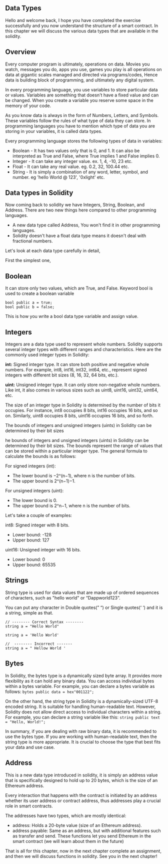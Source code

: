 ## Data Types
Hello and welcome back, I hope you have completed the exercise successfully and you now understand the structure of a smart contract. In this chapter we will discuss the various data types that are available in the solidity.

## Overview
Every computer program is ultimately, operations on data. Movies you watch, messages you do, apps you use, games you play is all operations on data at gigantic scales managed and directed via programs/codes, Hence data is building block of programming, and ultimately any digital system.

In every programming language, you use variables to store particular data or values. Variables are something that doesn't have a fixed value and can be changed. When you create a variable you reserve some space in the memory of your code.

As you know data is always in the form of Numbers, Letters, and Symbols. These variables follow the rules of what type of data they can store. In programming languages you have to mention which type of data you are storing in your variables, it is called data types.

Every programming language stores the following types of data in variables:

- Boolean - It has two values only that is 0, and 1. It can also be interpreted as True and False, where True implies 1 and False implies 0.
- Integer - It can take any integer value. ex. 1, 4, -10, 23 etc.
- Float - It can take any real value. eg. 0.2, 32, 100.44 etc.
- String - It is simply a combination of any word, letter, symbol, and number. eg 'hello World @ 123', '0xlight' etc.

## Data types in Solidity
Now coming back to solidity we have Integers, String, Boolean, and Address. There are two new things here compared to other programming languages.

- A new data type called Address, You won't find it in other programming languages.
- Solidity doesn't have a float data type means it doesn't deal with fractional numbers.

Let's look at each data type carefully in detail,

First the simplest one,

## Boolean
It can store only two values, which are True, and False. Keyword bool is used to create a boolean variable

```
bool public a = true;
bool public b = false;
```
This is how you write a bool data type variable and assign value.

## Integers

Integers are a data type used to represent whole numbers. Solidity supports several integer types with different ranges and characteristics. Here are the commonly used integer types in Solidity:

**int:** Signed integer type. It can store both positive and negative whole numbers. For example, int8, int16, int32, int64, etc., represent signed integers with different bit sizes (8, 16, 32, 64 bits, etc.).

**uint:** Unsigned integer type. It can only store non-negative whole numbers. Like int, it also comes in various sizes such as uint8, uint16, uint32, uint64, etc.

The size of an integer type in Solidity is determined by the number of bits it occupies. For instance, int8 occupies 8 bits, int16 occupies 16 bits, and so on. Similarly, uint8 occupies 8 bits, uint16 occupies 16 bits, and so forth.

The bounds of integers and unsigned integers (uints) in Solidity can be determined by their bit sizes

he bounds of integers and unsigned integers (uints) in Solidity can be determined by their bit sizes. The bounds represent the range of values that can be stored within a particular integer type. The general formula to calculate the bounds is as follows:

For signed integers (int):

- The lower bound is −2^(n−1), where n is the number of bits.
- The upper bound is 2^(n−1)−1.

For unsigned integers (uint):

- The lower bound is 0.
- The upper bound is 2^n−1, where n is the number of bits.

Let's take a couple of examples:

int8: Signed integer with 8 bits.

- Lower bound: -128
- Upper bound: 127

uint16: Unsigned integer with 16 bits.

- Lower bound: 0
- Upper bound: 65535

## Strings
String type is used for data values that are made up of ordered sequences of characters, such as "hello world" or “Dappworld123”.

You can put any character in Double quotes(” “) or Single quotes(‘ ‘) and it is a string, simple as that.

```
// -------- Correct Syntax --------
string a = "Hello World"

string a = 'Hello World'

//  -------- Incorrect -------
string a = " Hellow World '
```

## Bytes
In Solidity, the bytes type is a dynamically sized byte array. It provides more flexibility as it can hold any binary data. You can access individual bytes within a bytes variable. For example, you can declare a bytes variable as follows: `bytes public data = hex"001122";`

On the other hand, the string type in Solidity is a dynamically-sized UTF-8 encoded string. It is suitable for handling human-readable text. However, Solidity does not allow direct access to individual characters within a string. For example, you can declare a string variable like this: `string public text = "Hello, World!";`

In summary, if you are dealing with raw binary data, it is recommended to use the bytes type. If you are working with human-readable text, then the string type is more appropriate. It is crucial to choose the type that best fits your data and use case.

## Address
This is a new data type introduced in solidity, it is simply an address value that is specifically designed to hold up to 20 bytes, which is the size of an Ethereum address.

Every interaction that happens with the contract is initiated by an address whether its user address or contract address, thus addresses play a crucial role in smart contracts.

The addresses have two types, which are mostly identical:

- address: Holds a 20-byte value (size of an Ethereum address).
- address payable: Same as an address, but with additional features such as transfer and send. These functions let you send Ethereum in the smart contract (we will learn about them in the future)

That is all for this chapter, now in the next chapter complete an assignment, and then we will discuss functions in solidity. See you in the next chapter!